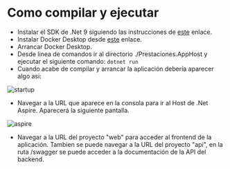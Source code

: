 # Como compilar y ejecutar
- Instalar el SDK de .Net 9 siguiendo las instrucciones de [este](https://dotnet.microsoft.com/es-es/) enlace.
- Instalar Docker Desktop desde [este](https://www.docker.com/products/docker-desktop/) enlace.
- Arrancar Docker Desktop.
- Desde linea de comandos ir al directorio ./Prestaciones.AppHost y ejecutar el siguiente comando: ``dotnet run``
- Cuando acabe de compilar y arrancar la aplicación debería aparecer algo asi:

![startup](https://github.com/user-attachments/assets/bbc3fc6f-b4bf-45d8-b47e-5deab70ae80b)

- Navegar a la URL que aparece en la consola para ir al Host de .Net Aspire. Aparecerá la siguiente pantalla.

![aspire](https://github.com/user-attachments/assets/4b2bc789-5a1b-4ba2-92ce-9884d6729b92)

- Navegar a la URL del proyecto "web" para acceder al frontend de la aplicación. Tambien se puede navegar a la URL del proyecto "api", en la ruta /swagger se puede acceder a la documentación de la API del backend.
